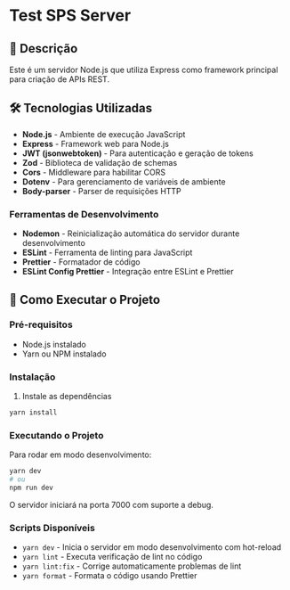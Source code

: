 # Test SPS Server

## 📝 Descrição

Este é um servidor Node.js que utiliza Express como framework principal para criação de APIs REST.

## 🛠 Tecnologias Utilizadas

- **Node.js** - Ambiente de execução JavaScript
- **Express** - Framework web para Node.js
- **JWT (jsonwebtoken)** - Para autenticação e geração de tokens
- **Zod** - Biblioteca de validação de schemas
- **Cors** - Middleware para habilitar CORS
- **Dotenv** - Para gerenciamento de variáveis de ambiente
- **Body-parser** - Parser de requisições HTTP

### Ferramentas de Desenvolvimento

- **Nodemon** - Reinicialização automática do servidor durante desenvolvimento
- **ESLint** - Ferramenta de linting para JavaScript
- **Prettier** - Formatador de código
- **ESLint Config Prettier** - Integração entre ESLint e Prettier

## 🚀 Como Executar o Projeto

### Pré-requisitos

- Node.js instalado
- Yarn ou NPM instalado

### Instalação

1. Instale as dependências

```bash
yarn install
```

### Executando o Projeto

Para rodar em modo desenvolvimento:

```bash
yarn dev
# ou
npm run dev
```

O servidor iniciará na porta 7000 com suporte a debug.

### Scripts Disponíveis

- `yarn dev` - Inicia o servidor em modo desenvolvimento com hot-reload
- `yarn lint` - Executa verificação de lint no código
- `yarn lint:fix` - Corrige automaticamente problemas de lint
- `yarn format` - Formata o código usando Prettier
